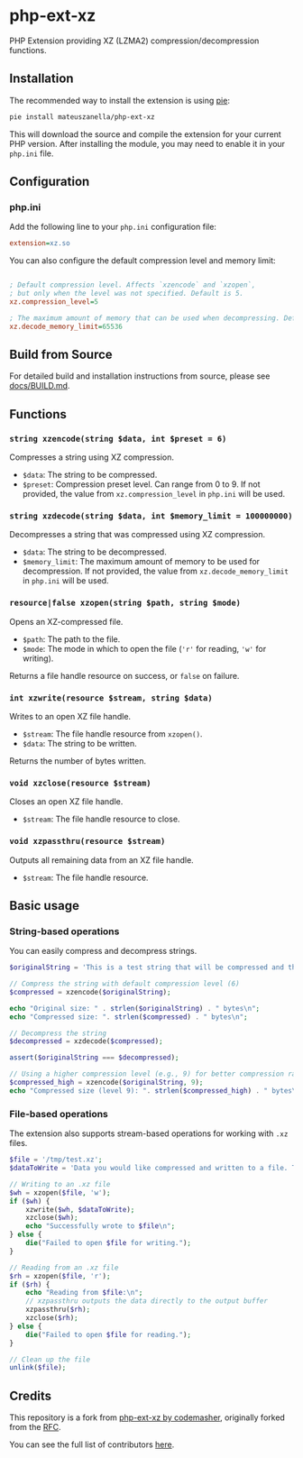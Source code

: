 # php-ext-xz

PHP Extension providing XZ (LZMA2) compression/decompression functions.

## Installation

The recommended way to install the extension is using [pie](https://www.php.net/manual/en/install.pie.intro.php):

```bash
pie install mateuszanella/php-ext-xz
```

This will download the source and compile the extension for your current PHP version. After installing the module, you may need to enable it in your `php.ini` file.

## Configuration

### php.ini

Add the following line to your `php.ini` configuration file:

```ini
extension=xz.so
```

You can also configure the default compression level and memory limit:

```ini

; Default compression level. Affects `xzencode` and `xzopen`, 
; but only when the level was not specified. Default is 5.
xz.compression_level=5

; The maximum amount of memory that can be used when decompressing. Default is 0 (no limit).
xz.decode_memory_limit=65536
```

## Build from Source

For detailed build and installation instructions from source, please see [docs/BUILD.md](docs/BUILD.md).

## Functions

### `string xzencode(string $data, int $preset = 6)`

Compresses a string using XZ compression.

- `$data`: The string to be compressed.
- `$preset`: Compression preset level. Can range from 0 to 9. If not provided, the value from `xz.compression_level` in `php.ini` will be used.

### `string xzdecode(string $data, int $memory_limit = 100000000)`

Decompresses a string that was compressed using XZ compression.

- `$data`: The string to be decompressed.
- `$memory_limit`: The maximum amount of memory to be used for decompression. If not provided, the value from `xz.decode_memory_limit` in `php.ini` will be used.

### `resource|false xzopen(string $path, string $mode)`

Opens an XZ-compressed file.

- `$path`: The path to the file.
- `$mode`: The mode in which to open the file (`'r'` for reading, `'w'` for writing).

Returns a file handle resource on success, or `false` on failure.

### `int xzwrite(resource $stream, string $data)`

Writes to an open XZ file handle.

- `$stream`: The file handle resource from `xzopen()`.
- `$data`: The string to be written.

Returns the number of bytes written.

### `void xzclose(resource $stream)`

Closes an open XZ file handle.

- `$stream`: The file handle resource to close.

### `void xzpassthru(resource $stream)`

Outputs all remaining data from an XZ file handle.

- `$stream`: The file handle resource.

## Basic usage

### String-based operations

You can easily compress and decompress strings.

```php
$originalString = 'This is a test string that will be compressed and then decompressed.';

// Compress the string with default compression level (6)
$compressed = xzencode($originalString);

echo "Original size: " . strlen($originalString) . " bytes\n";
echo "Compressed size: ". strlen($compressed) . " bytes\n";

// Decompress the string
$decompressed = xzdecode($compressed);

assert($originalString === $decompressed);

// Using a higher compression level (e.g., 9) for better compression ratio
$compressed_high = xzencode($originalString, 9);
echo "Compressed size (level 9): ". strlen($compressed_high) . " bytes\n";
```

### File-based operations

The extension also supports stream-based operations for working with `.xz` files.

```php
$file = '/tmp/test.xz';
$dataToWrite = 'Data you would like compressed and written to a file. This can be a very long string.';

// Writing to an .xz file
$wh = xzopen($file, 'w');
if ($wh) {
    xzwrite($wh, $dataToWrite);
    xzclose($wh);
    echo "Successfully wrote to $file\n";
} else {
    die("Failed to open $file for writing.");
}

// Reading from an .xz file
$rh = xzopen($file, 'r');
if ($rh) {
    echo "Reading from $file:\n";
    // xzpassthru outputs the data directly to the output buffer
    xzpassthru($rh);
    xzclose($rh);
} else {
    die("Failed to open $file for reading.");
}

// Clean up the file
unlink($file);
```

## Credits

This repository is a fork from [php-ext-xz by codemasher](https://github.com/codemasher/php-ext-xz), originally forked from the [RFC](https://news-web.php.net/php.internals/106654).

You can see the full list of contributors [here](https://github.com/mateuszanella/php-ext-xz/graphs/contributors).

